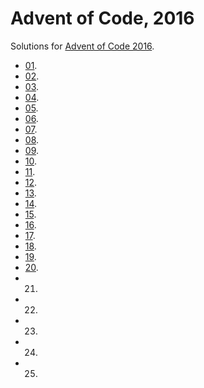 # Advent of Code, 2016
Solutions for [Advent of Code 2016](https://adventofcode.com/2016).
*  [01](01/).
*  [02](02/).
*  [03](03/).
*  [04](04/).
*  [05](05/).
*  [06](06/).
*  [07](07/).
*  [08](08/).
*  [09](09/).
*  [10](10/).
*  [11](11/).
*  [12](12/).
*  [13](13/).
*  [14](14/).
*  [15](15/).
*  [16](16/).
*  [17](16/).
*  [18](16/).
*  [19](16/).
*  [20](16/).
* 21.
* 22.
* 23.
* 24.
* 25.

